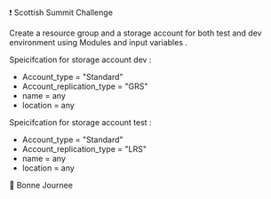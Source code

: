 
:exclamation: Scottish Summit Challenge

Create a resource group and a storage account for both test and dev environment using Modules and input variables . 

Speicifcation for storage account dev  :

<ul>
<li> Account_type = "Standard" </li>
<li> Account_replication_type = "GRS" </li>
<li> name = any </li>
<li> location = any  </li>

</ul>

Speicifcation for storage account test  :

<ul>
<li> Account_type = "Standard" </li>
<li> Account_replication_type = "LRS" </li>
<li> name = any </li>
<li> location = any  </li>

</ul>


:wave: Bonne Journee









